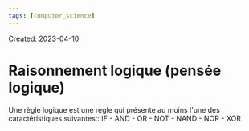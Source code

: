 ```yaml
---
tags: [computer_science] 
---
```

Created: 2023-04-10

# Raisonnement logique (pensée logique)
Une règle logique est une règle qui présente au moins l'une des caractéristiques suivantes:: IF - AND - OR - NOT - NAND - NOR - XOR
<!--SR:!2024-03-10,191,230-->